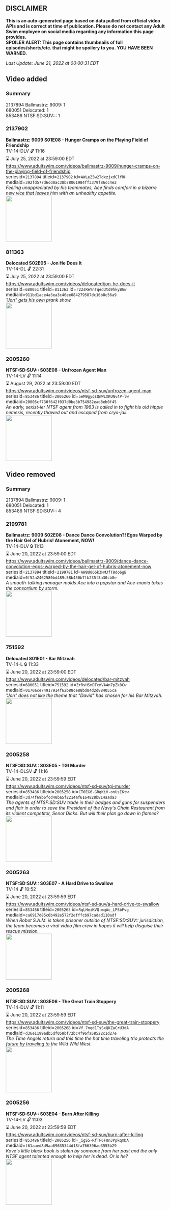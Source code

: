 ## DISCLAIMER
**This is an auto-generated page based on data pulled from official video APIs and is correct at time of publication. Please do not contact any Adult Swim employee on social media regarding any information this page provides.**  
**SPOILER ALERT: This page contains thumbnails of full episodes/shorts/etc. that might be spoilery to you. YOU HAVE BEEN WARNED.**  

_Last Update: June 21, 2022 at 00:00:31 EDT_
## Video added
### Summary
2137894 Ballmastrz: 9009: 1  
680051 Delocated: 1  
853486 NTSF:SD:SUV::: 1  
### 2137902
**Ballmastrz: 9009 S01E08 - Hunger Cramps on the Playing Field of Friendship**  
TV-14-DLV 🔓 11:16  
⌛ July 25, 2022 at 23:59:00 EDT  
https://www.adultswim.com/videos/ballmastrz-9009/hunger-cramps-on-the-playing-field-of-friendship  
seriesid=`2137894` titleid=`2137902` id=`AWLeZ5w2TdxzjxdClfRH` mediaid=`392fd577d6cd8ac38b78061984ff3379f86cc4e2`  
_Feeling unappreciated by his teammates, Ace finds comfort in a bizarre new vice that leaves him with an unhealthy appetite._  
<a href="https://i.cdn.turner.com/adultswim/big/image-upload/thumbnails/thumb-2_image-152414975067820.jpg"><img src="https://i.cdn.turner.com/adultswim/big/image-upload/thumbnails/thumb-2_image-152414975067820.jpg" height="144px" /></a>
### 811363
**Delocated S02E05 - Jon He Does It**  
TV-14-DL 🔓 22:31  
⌛ July 25, 2022 at 23:59:00 EDT  
https://www.adultswim.com/videos/delocated/jon-he-does-it  
seriesid=`680051` titleid=`811363` id=`r22sReYnTqed3td9hkyBGw` mediaid=`911bd1ace4a3ea3c46ee084279587dc16b8c56a9`  
_"Jon" gets his own prank show._  
<a href="https://media.cdn.adultswim.com/uploads/20200303/thumbnails/2_20331436270-delocated_205.jpg"><img src="https://media.cdn.adultswim.com/uploads/20200303/thumbnails/2_20331436270-delocated_205.jpg" height="144px" /></a>
### 2005260
**NTSF:SD:SUV:: S03E08 - Unfrozen Agent Man**  
TV-14-LV 🔓 11:14  
⌛ August 29, 2022 at 23:59:00 EDT  
https://www.adultswim.com/videos/ntsf-sd-suv/unfrozen-agent-man  
seriesid=`853486` titleid=`2005260` id=`5eM9gyqsQnWLXKUNv4P-lw` mediaid=`20005cf730f642f037d0be3b754982ead8eb0f45`  
_An early, sexist-ier NTSF agent from 1963 is called in to fight his old hippie nemesis, recently thawed out and escaped from cryo-jail._  
<a href="https://media.cdn.adultswim.com/uploads/20200312/thumbnails/2_203121320282-ntsf_305_dup-20160627.jpg"><img src="https://media.cdn.adultswim.com/uploads/20200312/thumbnails/2_203121320282-ntsf_305_dup-20160627.jpg" height="144px" /></a>
## Video removed
### Summary
2137894 Ballmastrz: 9009: 1  
680051 Delocated: 1  
853486 NTSF:SD:SUV::: 4  
### 2199781
**Ballmastrz: 9009 S02E08 - Dance Dance Convolution?! Egos Warped by the Hair Gel of Hubris! Atonement, NOW!**  
TV-14-DLV 🔒 11:13  
⌛ June 20, 2022 at 23:59:00 EDT  
https://www.adultswim.com/videos/ballmastrz-9009/dance-dance-convolution-egos-warped-by-the-hair-gel-of-hubris-atonement-now  
seriesid=`2137894` titleid=`2199781` id=`AW8U066k3HMJfT8do6gB` mediaid=`0f52a2462580bd489c58b450b7fb235f3a30cb8e`  
_A smooth-talking manager molds Ace into a popstar and Ace-mania takes the consortium by storm._  
<a href="https://media.cdn.adultswim.com/uploads/20191217/thumbnails/2_191217126508-ballmastrz9009_208_dup-20191105.jpg"><img src="https://media.cdn.adultswim.com/uploads/20191217/thumbnails/2_191217126508-ballmastrz9009_208_dup-20191105.jpg" height="144px" /></a>
### 751592
**Delocated S01E01 - Bar Mitzvah**  
TV-14-L 🔒 11:33  
⌛ June 20, 2022 at 23:59:00 EDT  
https://www.adultswim.com/videos/delocated/bar-mitzvah  
seriesid=`680051` titleid=`751592` id=`ZrRvHSnDTcmVA4n7pZk8Cw` mediaid=`0170ace74917914f62b88ce88bd84d2d884055ca`  
_"Jon" does not like the theme that "David" has chosen for his Bar Mitzvah._  
<a href="https://media.cdn.adultswim.com/uploads/20200303/thumbnails/2_20331432325-delocated_101_dst_cid-KHJ4.jpg"><img src="https://media.cdn.adultswim.com/uploads/20200303/thumbnails/2_20331432325-delocated_101_dst_cid-KHJ4.jpg" height="144px" /></a>
### 2005258
**NTSF:SD:SUV:: S03E05 - TGI Murder**  
TV-14-DLSV 🔓 11:16  
⌛ June 20, 2022 at 23:59:59 EDT  
https://www.adultswim.com/videos/ntsf-sd-suv/tgi-murder  
seriesid=`853486` titleid=`2005258` id=`CT0EG6-GRgKiV-onUsIKtw` mediaid=`3d74f69b6fcd40ba5f2214af6164828b814aada3`  
_The agents of NTSF:SD:SUV trade in their badges and guns for suspenders and flair in order to save the President of the Navy's Chain Restaurant from its violent competitor, Senor Dicks. But will their plan go down in flames?_  
<a href="https://media.cdn.adultswim.com/uploads/20200312/thumbnails/2_203121319279-ntsf_303_dup-20160815.jpg"><img src="https://media.cdn.adultswim.com/uploads/20200312/thumbnails/2_203121319279-ntsf_303_dup-20160815.jpg" height="144px" /></a>
### 2005263
**NTSF:SD:SUV:: S03E07 - A Hard Drive to Swallow**  
TV-14 🔓 10:52  
⌛ June 20, 2022 at 23:59:59 EDT  
https://www.adultswim.com/videos/ntsf-sd-suv/a-hard-drive-to-swallow  
seriesid=`853486` titleid=`2005263` id=`RqLHeiKVQ-mqAc_LPSbFvg` mediaid=`ca6917d85c6b492e572f2efffcb97cadad110adf`  
_When Robot S.A.M. is taken prisoner outside of NTSF:SD:SUV:: jurisdiction, the team becomes a viral video film crew in hopes it will help disguise their rescue mission._  
<a href="https://media.cdn.adultswim.com/uploads/20200312/thumbnails/2_20312132069-ntsf_308_dup-20160627.jpg"><img src="https://media.cdn.adultswim.com/uploads/20200312/thumbnails/2_20312132069-ntsf_308_dup-20160627.jpg" height="144px" /></a>
### 2005268
**NTSF:SD:SUV:: S03E06 - The Great Train Stoppery**  
TV-14-DLV 🔓 11:11  
⌛ June 20, 2022 at 23:59:59 EDT  
https://www.adultswim.com/videos/ntsf-sd-suv/the-great-train-stoppery  
seriesid=`853486` titleid=`2005268` id=`Vf_7nqd1TsSxQKZaCrU3dA` mediaid=`d36e1199adb5df058bf72bc4f96fa58522c1d27e`  
_The Time Angels return and this time the hot time traveling trio protects the future by traveling to the Wild Wild West._  
<a href="https://media.cdn.adultswim.com/uploads/20200312/thumbnails/2_203121319476-ntsf_313_dup-20160627.jpg"><img src="https://media.cdn.adultswim.com/uploads/20200312/thumbnails/2_203121319476-ntsf_313_dup-20160627.jpg" height="144px" /></a>
### 2005256
**NTSF:SD:SUV:: S03E04 - Burn After Killing**  
TV-14-LV 🔓 11:03  
⌛ June 20, 2022 at 23:59:59 EDT  
https://www.adultswim.com/videos/ntsf-sd-suv/burn-after-killing  
seriesid=`853486` titleid=`2005256` id=`_igS5-RfTF6FUnJPpkqmDA` mediaid=`f61aaed8d9aa69635344d18fa766396ae3555b29`  
_Kove's little black book is stolen by someone from her past and the only NTSF agent talented enough to help her is dead. Or is he?_  
<a href="https://media.cdn.adultswim.com/uploads/20200312/thumbnails/2_20312131970-ntsf_301_dup-20160624.jpg"><img src="https://media.cdn.adultswim.com/uploads/20200312/thumbnails/2_20312131970-ntsf_301_dup-20160624.jpg" height="144px" /></a>
